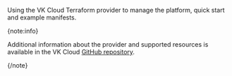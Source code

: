 Using the VK Cloud Terraform provider to manage the platform, quick start and example manifests.

{note:info}

Additional information about the provider and supported resources is available in the VK Cloud [GitHub repository](https://github.com/vk-cs/terraform-provider-vkcs/tree/master/docs).

{/note}